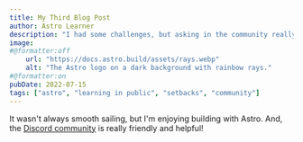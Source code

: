 ```yaml
---
title: My Third Blog Post
author: Astro Learner
description: "I had some challenges, but asking in the community really helped!"
image:
#@formatter:off
    url: "https://docs.astro.build/assets/rays.webp"
    alt: "The Astro logo on a dark background with rainbow rays."
#@formatter:on
pubDate: 2022-07-15
tags: ["astro", "learning in public", "setbacks", "community"]
---
```

It wasn't always smooth sailing, but I'm enjoying building with Astro. And, the [Discord community](https://astro.build/chat) is really friendly and helpful!